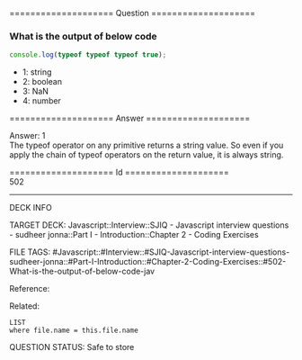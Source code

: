 ==================== Question ====================  

### What is the output of below code

```javascript
console.log(typeof typeof typeof true);
```

- 1: string
- 2: boolean
- 3: NaN
- 4: number  

==================== Answer ====================  

Answer: 1  
The typeof operator on any primitive returns a string value. So even if you
apply the chain of typeof operators on the return value, it is always string.

==================== Id ====================  
502

---

DECK INFO

TARGET DECK: Javascript::Interview::SJIQ - Javascript interview questions - sudheer jonna::Part I - Introduction::Chapter 2 - Coding Exercises

FILE TAGS: #Javascript::#Interview::#SJIQ-Javascript-interview-questions-sudheer-jonna::#Part-I-Introduction::#Chapter-2-Coding-Exercises::#502-What-is-the-output-of-below-code-jav

Reference:

Related:

```dataview
LIST
where file.name = this.file.name
```

QUESTION STATUS: Safe to store
